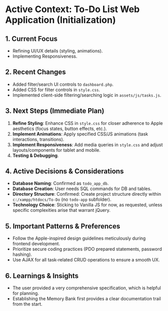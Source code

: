 # Active Context: To-Do List Web Application (Initialization)

## 1. Current Focus
- Refining UI/UX details (styling, animations).
- Implementing Responsiveness.

## 2. Recent Changes
- Added filter/search UI controls to `dashboard.php`.
- Added CSS for filter controls in `style.css`.
- Implemented client-side filtering/searching logic in `assets/js/tasks.js`.

## 3. Next Steps (Immediate Plan)
1.  **Refine Styling**: Enhance CSS in `style.css` for closer adherence to Apple aesthetics (focus states, button effects, etc.).
2.  **Implement Animations**: Apply specified CSS/JS animations (task interactions, transitions).
3.  **Implement Responsiveness**: Add media queries in `style.css` and adjust layouts/components for tablet and mobile.
4.  **Testing & Debugging**.

## 4. Active Decisions & Considerations
- **Database Naming**: Confirmed as `todo_app_db`.
- **Database Creation**: User needs SQL commands for DB and tables.
- **Directory Structure**: Confirmed: Create project structure directly within `c:/xampp/htdocs/To-Do` (no `todo-app` subfolder).
- **Technology Choice**: Sticking to Vanilla JS for now, as requested, unless specific complexities arise that warrant jQuery.

## 5. Important Patterns & Preferences
- Follow the Apple-inspired design guidelines meticulously during frontend development.
- Prioritize secure coding practices (PDO prepared statements, password hashing).
- Use AJAX for all task-related CRUD operations to ensure a smooth UX.

## 6. Learnings & Insights
- The user provided a very comprehensive specification, which is helpful for planning.
- Establishing the Memory Bank first provides a clear documentation trail from the start.

